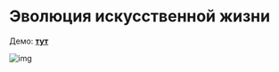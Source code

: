 # Эволюция искусственной жизни

Демо: **[тут](https://yuuretsu.github.io/evolution-of-artificial-life/)**

![img](./img/preview.gif)
